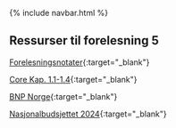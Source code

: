 
{% include navbar.html %}

## Ressurser til forelesning 5

[Forelesningsnotater](/forelesninger/SOK-1004_Forelesning_5_h24.pdf){:target="_blank"}

[Core Kap. 1.1-1.4](https://www.core-econ.org/the-economy/microeconomics/0-3-contents.html#contents){:target="_blank"}

[BNP Norge](https://www.ssb.no/nasjonalregnskap-og-konjunkturer/nasjonalregnskap/statistikk/nasjonalregnskap){:target="_blank"}

[Nasjonalbudsjettet 2024](https://www.regjeringen.no/contentassets/3aef7f0d3bca43b387fd97b6b5cc6905/no/pdfs/stm202320240001000dddpdfs.pdf){:target="_blank"}


